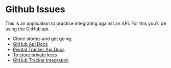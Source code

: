 Github Issues
======

This is an application to practice integrating against an API. For this you'll be using the GitHub api. 

* Clone stories and get going.
* [GitHub Api Docs](https://developer.github.com/v3/)
* [Pivotal Tracker Api Docs](https://www.pivotaltracker.com/help/api#top)
* [To store private keys](https://www.pivotaltracker.com/help/api#top)
* [GitHub Tracker Integration](https://www.pivotaltracker.com/help/api?version=v3#github_hooks)

